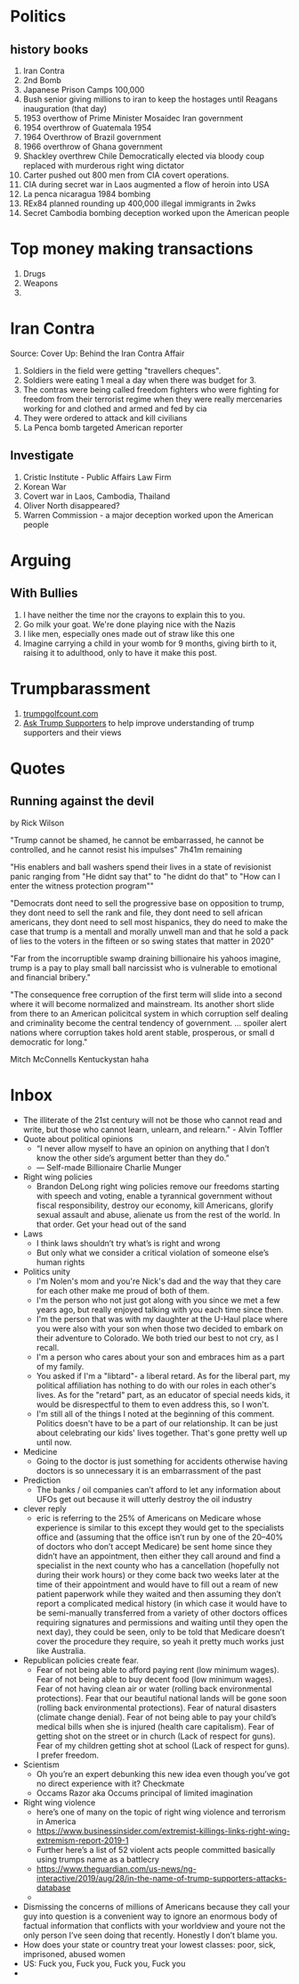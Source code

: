 # Politics #

## history books ##
1. Iran Contra
2. 2nd Bomb
3. Japanese Prison Camps 100,000
4. Bush senior giving millions to iran to keep the hostages until Reagans inauguration (that day)
5. 1953 overthow of Prime Minister Mosaidec Iran government
6. 1954 overthrow of Guatemala 1954
7. 1964 Overthrow of Brazil government
8. 1966 overthrow of Ghana government
9. Shackley overthrew Chile Democratically elected via bloody coup replaced with murderous right wing dictator 
10. Carter pushed out 800 men from CIA covert operations.  
11. CIA during secret war in Laos augmented a flow of heroin into USA
12. La penca nicaragua 1984 bombing
14. REx84 planned rounding up 400,000 illegal immigrants in 2wks
15. Secret Cambodia bombing deception worked upon the American people

# Top money making transactions #
1. Drugs
2. Weapons
3. 




# Iran Contra #
Source: Cover Up: Behind the Iran Contra Affair

1. Soldiers in the field were getting "travellers cheques".
2. Soldiers were eating 1 meal a day when there was budget for 3.
3. The contras were being called freedom fighters who were fighting for freedom from their terrorist regime when they were really mercenaries working for and clothed and armed and fed by cia
4. They were ordered to attack and kill civilians
5. La Penca bomb targeted American reporter

## Investigate ##
1. Cristic Institute - Public Affairs Law Firm
2. Korean War
3. Covert war in Laos, Cambodia, Thailand
4. Oliver North disappeared?
5. Warren Commission - a major deception worked upon the American people

# Arguing #

## With Bullies ##
1. I have neither the time nor the crayons to explain this to you.
2. Go milk your goat.  We're done playing nice with the Nazis
3. I like men, especially ones made out of straw like this one
4. Imagine carrying a child in your womb for 9 months, giving birth to it, raising it to adulthood, only to have it make this post.

# Trumpbarassment #
1. [trumpgolfcount.com](http://trumpgolfcount.com)
2. [Ask Trump Supporters](https://www.reddit.com/r/AskTrumpSupporters/) to help improve understanding of trump supporters and their views
# Quotes #
## Running against the devil ##
by Rick Wilson

"Trump cannot be shamed, he cannot be embarrassed, he cannot be controlled, and he cannot resist his impulses" 7h41m remaining

"His enablers and ball washers spend their lives in a state of revisionist panic ranging from "He didnt say that" to "he didnt do that" to "How can I enter the witness protection program""

"Democrats dont need to sell the progressive base on opposition to trump, they dont need to sell the rank and file, they dont need to sell african americans, they dont need to sell most hispanics, they do need to make the case that trump is a mentall and morally unwell man and that he sold a pack of lies to the voters in the fifteen or so swing states that matter in 2020"

"Far from the incorruptible swamp draining billionaire his yahoos imagine, trump is a pay to play small ball narcissist who is vulnerable to emotional and financial bribery." 

"The consequence free corruption of the first term will slide into a second where it will become normalized and mainstream.  Its another short slide from there to an American policitcal system in which corruption self dealing and criminality become the central tendency of government.  ... spoiler alert nations where corruption takes hold arent stable, prosperous, or small d democratic for long."

Mitch McConnells Kentuckystan haha

# Inbox #

- The illiterate of the 21st century will not be those who cannot read and write, but those who cannot learn, unlearn, and relearn." - Alvin Toffler
- Quote about political opinions
  - “I never allow myself to have an opinion on anything that I don’t know the other side’s argument better than they do.”
  - — Self-made Billionaire Charlie Munger
- Right wing policies
  - Brandon DeLong right wing policies remove our freedoms starting with speech and voting, enable a tyrannical government without fiscal responsibility, destroy our economy, kill Americans, glorify sexual assault and abuse, alienate us from the rest of the world. In that order. Get your head out of the sand
- Laws
  - I think laws shouldn’t try what’s is right and wrong 
  - But only what we consider a critical violation of someone else’s human rights
- Politics unity
  - I'm Nolen's mom and you're Nick's dad and the way that they care for each other make me proud of both of them.
  - I'm the person who not just got along with you since we met a few years ago, but really enjoyed talking with you each time since then.
  - I'm the person that was with my daughter at the U-Haul place where you were also with your son when those two decided to embark on their adventure to Colorado. We both tried our best to not cry, as I recall.
  - I'm a person who cares about your son and embraces him as a part of my family.
  - You asked if I'm a "libtard"- a liberal retard. As for the liberal part, my political affiliation has nothing to do with our roles in each other's lives.  As for the "retard" part, as an educator of special needs kids, it would be disrespectful to them to even address this, so I won't.
  - I'm still all of the things I noted at the beginning of this comment. Politics doesn't have to be a part of our relationship. It can be just about celebrating our kids' lives together. That's gone pretty well up until now.
- Medicine
  - Going to the doctor is just something for accidents otherwise having doctors is so unnecessary it is an embarrassment of the past
- Prediction
  - The banks / oil companies can’t afford to let any information about UFOs get out because it will utterly destroy the oil industry
- clever reply
  - eric is referring to the 25% of Americans on Medicare whose experience is similar to this except they would get to the specialists office and (assuming that the office isn’t run by one of the 20–40% of doctors who don’t accept Medicare) be sent home since they didn’t have an appointment, then either they call around and find a specialist in the next county who has a cancellation (hopefully not during their work hours) or they come back two weeks later at the time of their appointment and would have to fill out a ream of new patient paperwork while they waited and then assuming they don’t report a complicated medical history (in which case it would have to be semi-manually transferred from a variety of other doctors offices requiring signatures and permissions and waiting until they open the next day), they could be seen, only to be told that Medicare doesn’t cover the procedure they require, so yeah it pretty much works just like Australia.
- Republican policies create fear.  
  - Fear of not being able to afford paying rent (low minimum wages).  Fear of not being able to buy decent food (low minimum wages).  Fear of not having clean air or water (rolling back environmental protections).  Fear that our beautiful national lands will be gone soon (rolling back environmental protections).  Fear of natural disasters (climate change denial).  Fear of not being able to pay your child’s medical bills when she is injured (health care capitalism).  Fear of getting shot on the street or in church (Lack of respect for guns).  Fear of my children getting shot at school (Lack of respect for guns).   I prefer freedom.
- Scientism
  - Oh you’re an expert debunking this new idea even though you’ve got no direct experience with it? Checkmate
  - Occams Razor aka Occums principal of limited imagination
- Right wing violence
  - here’s one of many on the topic of right wing violence and terrorism in America
  - https://www.businessinsider.com/extremist-killings-links-right-wing-extremism-report-2019-1
  - Further here’s a list of 52 violent acts people committed basically using trumps name as a battlecry
  - https://www.theguardian.com/us-news/ng-interactive/2019/aug/28/in-the-name-of-trump-supporters-attacks-database
  - 
- Dismissing the concerns of millions of Americans because they call your guy into question is a convenient way to ignore an enormous body of factual information that conflicts with your worldview and youre not the only person I’ve seen doing that recently.  Honestly I don’t blame you. 
- How does your state or country treat your lowest classes: poor, sick, imprisoned, abused women
- US: Fuck you, Fuck you, Fuck you, Fuck you
- 

